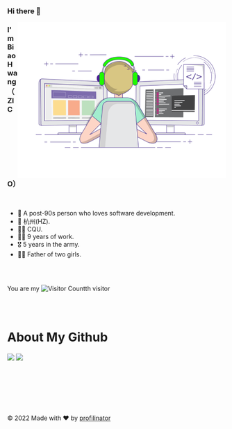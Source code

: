 ### Hi there 👋

<img align="right" top='60' alt="GIF" src="https://raw.githubusercontent.com/devSouvik/devSouvik/master/gif3.gif" width="480"/>

### I'm Biao Hwang（ZICO）

<br/>

- 🍒  A post-90s person who loves software development.
- 📍  杭州(HZ).
- 👨‍🎓  CQU.
- 👩‍💻  9 years of work.
- 🎖️  5 years in the army.
- 👨‍🦳  Father of two girls.
<br/>
<br/>

You are my ![Visitor Count](https://profile-counter.glitch.me/hqwlkj/count.svg)th visitor

<br/>
<br/>

# About My Github

<!--[![Top Langs](https://github-readme-stats.vercel.app/api/top-langs/?username=hqwlkj&layout=compact&langs_count=8&theme=cobalt)](https://github.com/hqwlkj/github-readme-stats)

[![Top Langs](https://github-readme-stats.vercel.app/api?username=hqwlkj&show_icons=true&theme=cobalt)](https://github.com/hqwlkj/github-readme-stats)-->

<div align="left">
<img height='180' src="https://github-readme-stats.vercel.app/api/top-langs/?username=hqwlkj&hide=html,css,Jupyter+Notebook,ruby,javascript,Makefile,Less,TypeScript,Starlark,Groovy,Shell,Batchfile&layout=compact&langs_count=8&theme=cobalt" align="center" />
<img height='180' src="https://github-readme-stats.vercel.app/api?username=hqwlkj&show_icons=true&theme=cobalt" align="center" />
</div>  

<br/>  

</td></tr></table>  

<br/>  

<br/>  
<br/>  
<br/>  

#

© 2022 Made with ❤ by [profilinator](https://profilinator.rishav.dev/)

<br/>  <br/>

